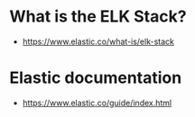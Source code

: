 # What is the ELK Stack?
- https://www.elastic.co/what-is/elk-stack
# Elastic documentation
- https://www.elastic.co/guide/index.html
